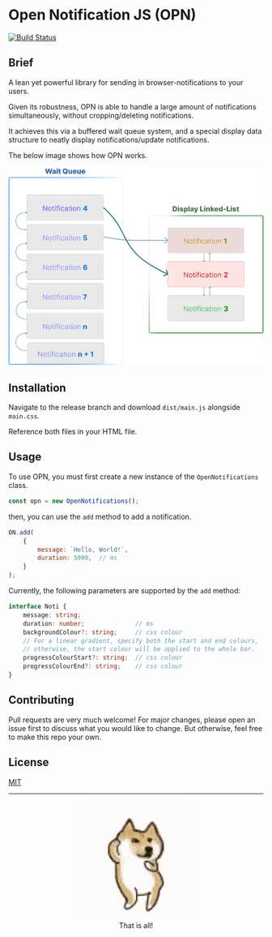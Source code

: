 # Open Notification JS (OPN)

[![Build Status](https://github.com/kinda-raffy/open-notifications-js/actions/workflows/build-publish.yml/badge.svg?branch=main)](https://github.com/kinda-raffy/open-notifications-js/actions/workflows/build-publish.yml/badge.svg?branch=main)

## Brief
A lean yet powerful library for sending in browser-notifications to your users.

Given its robustness, OPN is able to handle a large amount of notifications simultaneously, without cropping/deleting notifications.

It achieves this via a buffered wait queue system, and a special display data structure to neatly display notifications/update notifications.

The below image shows how OPN works.

![OPN](img/opn_diagram.png)


## Installation

Navigate to the release branch and download `dist/main.js` alongside `main.css`.

Reference both files in your HTML file.

## Usage
To use OPN, you must first create a new instance of the `OpenNotifications` class.

```js
const opn = new OpenNotifications();
```
then, you can use the `add` method to add a notification.

```js
ON.add(
    {
        message: `Hello, World!`, 
        duration: 5000,  // ms
    }
);
```
Currently, the following parameters are supported by the `add` method:
```ts
interface Noti {
    message: string;
    duration: number;              // ms
    backgroundColour?: string;     // css colour
    // For a linear gradient, specify both the start and end colours,
    // otherwise, the start colour will be applied to the whole bar.
    progressColourStart?: string;  // css colour
    progressColourEnd?: string;    // css colour
}
```

## Contributing
Pull requests are very much welcome! For major changes, please open an issue first to discuss what you would like to change.
But otherwise, feel free to make this repo your own.

## License
[MIT](https://choosealicense.com/licenses/mit/)

---

<p align="center">
    <img alt="A dog dancing." src="img/doggo_dance.gif" title="doggo dance"/>
</p>

<center>That is all!</center>